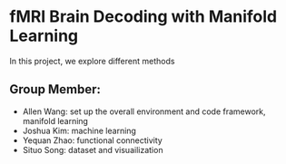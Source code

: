 # fMRI Brain Decoding with Manifold Learning 

In this project, we explore different methods 

## Group Member:

- Allen Wang: set up the overall environment and code framework, manifold learning
- Joshua Kim: machine learning
- Yequan Zhao: functional connectivity 
- Situo Song: dataset and visuailization

